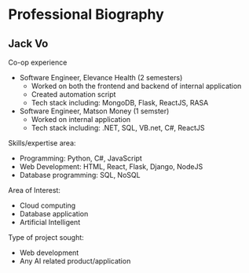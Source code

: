 # Professional Biography

## Jack Vo

Co-op experience
- Software Engineer, Elevance Health (2 semesters)
  - Worked on both the frontend and backend of internal application
  - Created automation script
  - Tech stack including: MongoDB, Flask, ReactJS, RASA
- Software Engineer, Matson Money (1 semster)
  - Worked on internal application
  - Tech stack including: .NET, SQL, VB.net, C#, ReactJS

Skills/expertise area:
- Programming: Python, C#, JavaScript
- Web Development: HTML, React, Flask, Django, NodeJS
- Database programming: SQL, NoSQL

Area of Interest:
- Cloud computing
- Database application
- Artificial Intelligent

Type of project sought:
- Web development
- Any AI related product/application
